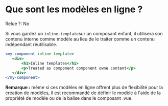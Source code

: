 # Que sont les modèles en ligne ?

Relue ?: No

Si vous gardez un `inline-template`sur
 un composant enfant, il utilisera son contenu interne comme modèle au 
lieu de le traiter comme un contenu indépendant réutilisable.

```jsx
<my-component inline-template>
   <div>
       <h1>Inline templates</h1>
       <p>Treated as component component owne content</p>
   </div>
</my-component>
```

**Remarque :** 
 même si ces modèles en ligne offrent plus de flexibilité pour la 
création de modèles, il est recommandé de définir le modèle à l'aide de 
la propriété de modèle ou de la balise dans le composant .vue.